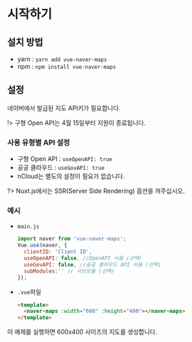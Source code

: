 # 시작하기
## 설치 방법
* yarn : `yarn add vue-naver-maps`
* npm : `npm install vue-naver-maps`

## 설정
네이버에서 발급된 지도 API키가 필요합니다.

!> 구형 Open API는 4월 15일부터 지원이 종료됩니다.

### 사용 유형별 API 설정
* 구형 Open API : `useOpenAPI: true`
* 공공 클라우드 : `useGovAPI: true`
* nCloud는 별도의 설정이 필요가 없습니다.


?> Nuxt.js에서는 SSR(Server Side Rendering) 옵션을 꺼주십시오.</span>
### 예시
* `main.js`
  ```javascript
  import naver from 'vue-naver-maps';
  Vue.use(naver, {
    clientID: 'Client ID',
    useOpenAPI: false, //OpenAPI 사용 (선택)
    useGovAPI: false, //공공 클라우드 API 사용 (선택)
    subModules:'' // 서브모듈 (선택)
  });
  ```
* `.vue`파일
  ```html
  <template>
    <naver-maps :width="600" :height="400"></naver-maps>
  </template>
  ```
이 예제를 실행하면 600x400 사이즈의 지도를 생성합니다.

